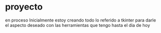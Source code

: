 # proyecto
en proceso
Inicialmente estoy creando todo lo referido a tkinter para darle el aspecto deseado con las herramientas que tengo hasta el dia de hoy
